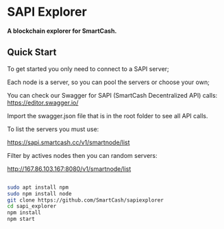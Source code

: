 # SAPI Explorer

**A blockchain explorer for SmartCash.**

## Quick Start

To get started you only need to connect to a SAPI server;

Each node is a server, so you can pool the servers or choose your own;

You can check our Swagger for SAPI (SmartCash Decentralized API) calls:
https://editor.swagger.io/

Import the swagger.json file that is in the root folder to see all API calls.

To list the servers you must use:

https://sapi.smartcash.cc/v1/smartnode/list

Filter by actives nodes then you can random servers:

http://167.86.103.167:8080/v1/smartnode/list

```sh

sudo apt install npm
sudo npm install node
git clone https://github.com/SmartCash/sapiexplorer
cd sapi_explorer
npm install
npm start
```
